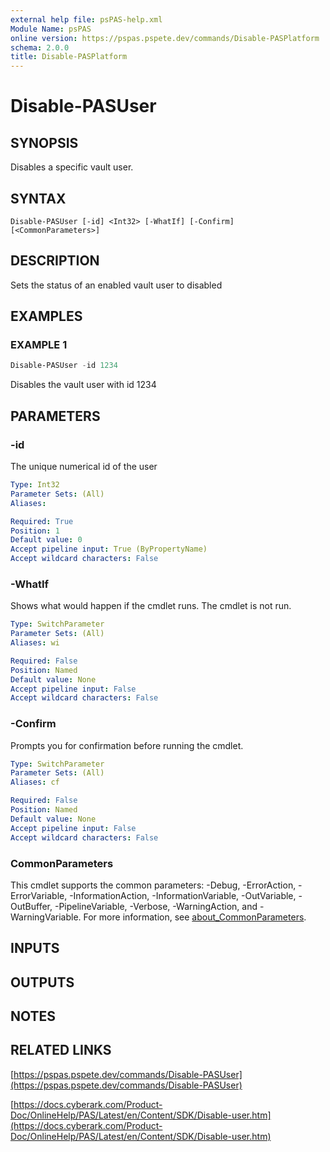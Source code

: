 ```yaml
---
external help file: psPAS-help.xml
Module Name: psPAS
online version: https://pspas.pspete.dev/commands/Disable-PASPlatform
schema: 2.0.0
title: Disable-PASPlatform
---
```


# Disable-PASUser

## SYNOPSIS

Disables a specific vault user.

## SYNTAX

```
Disable-PASUser [-id] <Int32> [-WhatIf] [-Confirm] [<CommonParameters>]
```

## DESCRIPTION
Sets the status of an enabled vault user to disabled

## EXAMPLES

### EXAMPLE 1
```powershell
Disable-PASUser -id 1234
```

Disables the vault user with id 1234

## PARAMETERS

### -id
The unique numerical id of the user

```yaml
Type: Int32
Parameter Sets: (All)
Aliases:

Required: True
Position: 1
Default value: 0
Accept pipeline input: True (ByPropertyName)
Accept wildcard characters: False
```

### -WhatIf
Shows what would happen if the cmdlet runs.
The cmdlet is not run.

```yaml
Type: SwitchParameter
Parameter Sets: (All)
Aliases: wi

Required: False
Position: Named
Default value: None
Accept pipeline input: False
Accept wildcard characters: False
```

### -Confirm
Prompts you for confirmation before running the cmdlet.

```yaml
Type: SwitchParameter
Parameter Sets: (All)
Aliases: cf

Required: False
Position: Named
Default value: None
Accept pipeline input: False
Accept wildcard characters: False
```

### CommonParameters
This cmdlet supports the common parameters: -Debug, -ErrorAction, -ErrorVariable, -InformationAction, -InformationVariable, -OutVariable, -OutBuffer, -PipelineVariable, -Verbose, -WarningAction, and -WarningVariable. For more information, see [about_CommonParameters](http://go.microsoft.com/fwlink/?LinkID=113216).

## INPUTS

## OUTPUTS

## NOTES

## RELATED LINKS

[https://pspas.pspete.dev/commands/Disable-PASUser](https://pspas.pspete.dev/commands/Disable-PASUser)

[https://docs.cyberark.com/Product-Doc/OnlineHelp/PAS/Latest/en/Content/SDK/Disable-user.htm](https://docs.cyberark.com/Product-Doc/OnlineHelp/PAS/Latest/en/Content/SDK/Disable-user.htm)